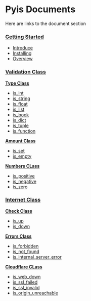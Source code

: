 # Pyis Documents

Here are links to the document section

### [Getting Started]()

- [Introduce]()
- [Installing]()
- [Overview]()

### [Validation Class]()

**[Type Class]()**

- [is_int]()
- [is_string]()
- [is_float]()
- [is_list]()
- [is_book]()
- [is_dict]()
- [is_tuple]()
- [is_function]()

**[Amount Class]()**

- [is_set]()
- [is_empty]()

**[Numbers CLass]()**

- [is_positive]()
- [is_negative]()
- [is_zero]()


### [Internet Class]()

**[Check Class]()**

- [is_up]()
- [is_down]()

**[Errors Class]()**

- [is_forbidden]()
- [is_not_found]()
- [is_internal_server_error]()

**[Cloudflare CLass]()**

- [is_web_down]()
- [is_ssl_failed]()
- [is_ssl_invalid]()
- [is_origin_unreachable]()